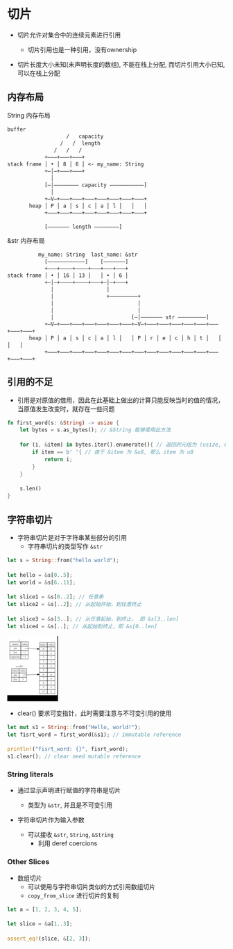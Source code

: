 # 切片

- 切片允许对集合中的连续元素进行引用
  - 切片引用也是一种引用，没有ownership

- 切片长度大小未知(未声明长度的数组), 不能在栈上分配, 而切片引用大小已知, 可以在栈上分配

## 内存布局

String 内存布局

```
buffer
                   /   capacity
                 /   /  length
               /   /   /
            +–––+–––+–––+
stack frame │ • │ 8 │ 6 │ <- my_name: String
            +–│–+–––+–––+
              │
            [–│–––––––– capacity –––––––––––]
              │
            +–V–+–––+–––+–––+–––+–––+–––+–––+
       heap │ P │ a │ s │ c │ a │ l │   │   │
            +–––+–––+–––+–––+–––+–––+–––+–––+

            [––––––– length ––––––––]
```

&str 内存布局

```
          my_name: String  last_name: &str
            [––––––––––––]    [–––––––]
            +–––+––––+––––+–––+–––+–––+
stack frame │ • │ 16 │ 13 │   │ • │ 6 │ 
            +–│–+––––+––––+–––+–│–+–––+
              │                 │
              │                 +–––––––––+
              │                           │
              │                           │
              │                         [–│––––––– str –––––––––]
            +–V–+–––+–––+–––+–––+–––+–––+–V–+–––+–––+–––+–––+–––+–––+–––+–––+
       heap │ P │ a │ s │ c │ a │ l │   │ P │ r │ e │ c │ h │ t │   │   │   │
            +–––+–––+–––+–––+–––+–––+–––+–––+–––+–––+–––+–––+–––+–––+–––+–––+
```

## 引用的不足

- 引用是对原值的借用，因此在此基础上做出的计算只能反映当时的值的情况，当原值发生改变时，就存在一些问题

```rust
fn first_word(s: &String) -> usize {
    let bytes = s.as_bytes(); // &String 能够使用此方法

    for (i, &item) in bytes.iter().enumerate(){ // 返回的元组为 (usize, &u8)
        if item == b' '{ // 由于 &item 为 &u8, 那么 item 为 u8
            return i;
        }
    }

    s.len()
}
```

## 字符串切片

- 字符串切片是对于字符串某些部分的引用
  - 字符串切片的类型写作 `&str`

```rust
let s = String::from("hello world");

let hello = &s[0..5];
let world = &s[6..11];

let slice1 = &s[0..2]; // 任意串
let slice2 = &s[..2]; // 从起始开始，到任意终止

let slice3 = &s[3..]; // 从任意起始，到终止， 即 &s[3..len]
let slice4 = &s[..]; // 从起始到终止，即 &s[0..len]

```
![slice](./img/2022-04-17-10-14-06.png)

- clear() 要求可变指针，此时需要注意与不可变引用的使用

```rust
let mut s1 = String::from("Hello, world!");
let fisrt_word = first_word(&s1); // immutable reference

println!("fisrt_word: {}", fisrt_word);
s1.clear(); // clear need mutable reference
```

### String literals

- 通过显示声明进行赋值的字符串是切片
  - 类型为 `&str`, 并且是不可变引用

- 字符串切片作为输入参数
  - 可以接收 `&str`, `String`, `&String`
    - 利用 deref coercions
### Other Slices

- 数组切片
  - 可以使用与字符串切片类似的方式引用数组切片
  - `copy_from_slice` 进行切片的复制

```rust
let a = [1, 2, 3, 4, 5];

let slice = &a[1..3];

assert_eq!(slice, &[2, 3]);
```